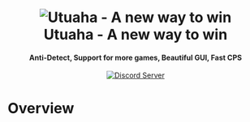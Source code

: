 <h1 align="center">
  <br>
  <img src="https://user-images.githubusercontent.com/80784394/145074579-94fad286-fcf4-4ac0-90cf-9370c7ddaeae.jpg" alt="Utuaha - A new way to win"></a>
    <br>
 Utuaha - A new way to win
  <br>
</h1>

<h4 align="center">Anti-Detect, Support for more games, Beautiful GUI, Fast CPS</h4>
<p align="center">
  <a href="https://discord.gg/5DF5ywktEJ">
    <img src="https://discordapp.com/api/guilds/917835452441047061/widget.png?style=shield" alt="Discord Server">
  </a>

# Overview
